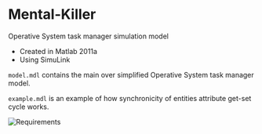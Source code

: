 Mental-Killer
=============

Operative System task manager simulation model


* Created in Matlab 2011a
* Using SimuLink



`model.mdl` contains the main over simplified Operative System task manager model.

`example.mdl` is an example of how synchronicity of entities attribute get-set cycle works.


![Requirements](https://raw.github.com/franleplant/Mental-Killer/master/requirements.jpg "Requirements")
